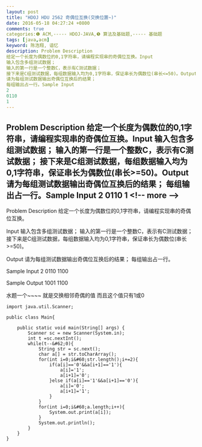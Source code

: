 ```yaml
---
layout: post
title: "HDOJ HDU 2562 奇偶位互换(交换位置~)"
date: 2016-05-18 04:27:24 +0800
comments: true
categories:❶ ACM,----- HDOJ-JAVA,❺ 算法及基础题,----- 基础题
tags: [java,acm]
keyword: 陈浩翔, 谙忆
description: Problem Description 
给定一个长度为偶数位的0,1字符串，请编程实现串的奇偶位互换。Input 
输入包含多组测试数据； 
输入的第一行是一个整数C，表示有C测试数据； 
接下来是C组测试数据，每组数据输入均为0,1字符串，保证串长为偶数位(串长<=50)。Output 
请为每组测试数据输出奇偶位互换后的结果； 
每组输出占一行。Sample Input 
2 
0110 
1 
---
```



Problem Description 
给定一个长度为偶数位的0,1字符串，请编程实现串的奇偶位互换。Input 
输入包含多组测试数据； 
输入的第一行是一个整数C，表示有C测试数据； 
接下来是C组测试数据，每组数据输入均为0,1字符串，保证串长为偶数位(串长>=50)。Output 
请为每组测试数据输出奇偶位互换后的结果； 
每组输出占一行。Sample Input 
2 
0110 
1
&#60;!-- more --&#62;
----------

Problem Description
给定一个长度为偶数位的0,1字符串，请编程实现串的奇偶位互换。
 

Input
输入包含多组测试数据；
输入的第一行是一个整数C，表示有C测试数据；
接下来是C组测试数据，每组数据输入均为0,1字符串，保证串长为偶数位(串长>=50)。

 

Output
请为每组测试数据输出奇偶位互换后的结果；
每组输出占一行。

 

Sample Input
2
0110
1100
 

Sample Output
1001
1100


水题一个~~~~
就是交换相邻奇偶的值
而且这个值只有1或0


```
import java.util.Scanner;

public class Main{

	public static void main(String[] args) {
		Scanner sc = new Scanner(System.in);
		int t =sc.nextInt();
		while(t--&#62;0){
			String str = sc.next();
			char a[] = str.toCharArray();
			for(int i=0;i&#60;str.length();i+=2){
				if(a[i]=='0'&&a[i+1]=='1'){
					a[i]='1';
					a[i+1]='0';
				}else if(a[i]=='1'&&a[i+1]=='0'){
					a[i]='0';
					a[i+1]='1';
				}
			}
			for(int i=0;i&#60;a.length;i++){
				System.out.print(a[i]);
			}
			System.out.println();
		}
	}
}

```